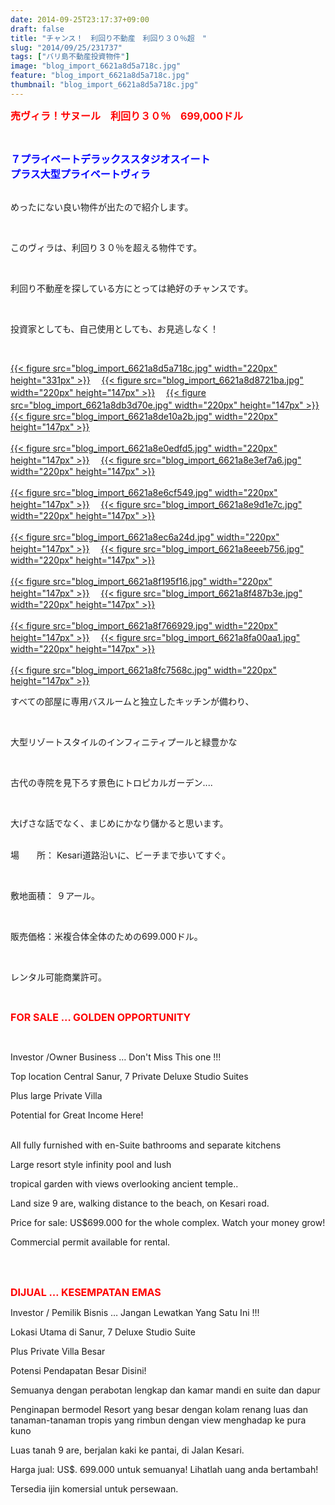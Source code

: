```yaml
---
date: 2014-09-25T23:17:37+09:00
draft: false
title: "チャンス！　利回り不動産　利回り３０％超　"
slug: "2014/09/25/231737"
tags: ["バリ島不動産投資物件"]
image: "blog_import_6621a8d5a718c.jpg"
feature: "blog_import_6621a8d5a718c.jpg"
thumbnail: "blog_import_6621a8d5a718c.jpg"
---
```

<p><font color="#ff0000" size="3"><strong>売ヴィラ！サヌール　利回り３０％　699,000ドル</strong></font></p><br/><p><font color="#0000ff" size="3"><strong>７プライベートデラックススタジオスイート</strong></font><br/><font color="#0000ff" size="3"><strong>プラス大型プライベートヴィラ</strong></font></p><p><br/>めったにない良い物件が出たので紹介します。</p><br/><p>このヴィラは、利回り３０％を超える物件です。</p><br/><p>利回り不動産を探している方にとっては絶好のチャンスです。 </p><br/><p>投資家としても、自己使用としても、お見逃しなく！ </p><br/><p><a href="blog_import_6621a8d6e3b67.jpg">{{< figure src="blog_import_6621a8d5a718c.jpg" width="220px" height="331px" >}}</a> 　<a href="blog_import_6621a8d9a6d1d.jpg">{{< figure src="blog_import_6621a8d8721ba.jpg" width="220px" height="147px" >}}</a> 　<a href="blog_import_6621a8dc73228.jpg">{{< figure src="blog_import_6621a8db3d70e.jpg" width="220px" height="147px" >}}</a> 　<a href="blog_import_6621a8df4301b.jpg">{{< figure src="blog_import_6621a8de10a2b.jpg" width="220px" height="147px" >}}</a> <br/><br/><a href="blog_import_6621a8e26487e.jpg">{{< figure src="blog_import_6621a8e0edfd5.jpg" width="220px" height="147px" >}}</a> 　<a href="blog_import_6621a8e5313eb.jpg">{{< figure src="blog_import_6621a8e3ef7a6.jpg" width="220px" height="147px" >}}</a> <br/><br/><a href="blog_import_6621a8e82820c.jpg">{{< figure src="blog_import_6621a8e6cf549.jpg" width="220px" height="147px" >}}</a> 　<a href="blog_import_6621a8eb13521.jpg">{{< figure src="blog_import_6621a8e9d1e7c.jpg" width="220px" height="147px" >}}</a> <br/><br/><a href="blog_import_6621a8ed9b563.jpg">{{< figure src="blog_import_6621a8ec6a24d.jpg" width="220px" height="147px" >}}</a> 　<a href="blog_import_6621a8f030142.jpg">{{< figure src="blog_import_6621a8eeeb756.jpg" width="220px" height="147px" >}}</a> <br/><br/><a href="blog_import_6621a8f32ea30.jpg">{{< figure src="blog_import_6621a8f195f16.jpg" width="220px" height="147px" >}}</a> 　<a href="blog_import_6621a8f5c3d66.jpg">{{< figure src="blog_import_6621a8f487b3e.jpg" width="220px" height="147px" >}}</a> <br/><br/><a href="blog_import_6621a8f8adcd9.jpg">{{< figure src="blog_import_6621a8f766929.jpg" width="220px" height="147px" >}}</a> 　<a href="blog_import_6621a8fb31bb3.jpg">{{< figure src="blog_import_6621a8fa00aa1.jpg" width="220px" height="147px" >}}</a> <br/><br/><a href="blog_import_6621a8fdaa520.jpg">{{< figure src="blog_import_6621a8fc7568c.jpg" width="220px" height="147px" >}}</a> <br/></p><p>すべての部屋に専用バスルームと独立したキッチンが備わり、 </p><br/><p>大型リゾートスタイルのインフィニティプールと緑豊かな </p><br/><p>古代の寺院を見下ろす景色にトロピカルガーデン.... </p><br/><p>大げさな話でなく、まじめにかなり儲かると思います。</p><p><br/>場　　所： Kesari道路沿いに、ビーチまで歩いてすぐ。</p><br/><p>敷地面積： ９アール。 </p><br/><p>販売価格：米複合体全体のための699.000ドル。 </p><br/><p>レンタル可能商業許可。 </p><p><br/></p><p><font color="#ff0000" size="3"><strong>FOR SALE … GOLDEN OPPORTUNITY</strong></font></p><br/><p>Investor /Owner Business … Don&#39;t Miss This one !!! </p><p>Top location Central Sanur, 7 Private Deluxe Studio Suites </p><p>Plus large Private Villa </p><p>Potential for Great Income Here! </p><p><br/>All fully furnished with en-Suite bathrooms and separate kitchens<br/></p><p>Large resort style infinity pool and lush</p><p>tropical garden with views overlooking ancient temple..</p><p>Land size 9 are, walking distance to the beach, on Kesari road.</p><p>Price for sale: US$699.000 for the whole complex. Watch your money grow!</p><p>Commercial permit available for rental.</p><br/><br/><p><font color="#ff0000" size="3"><strong>DIJUAL … KESEMPATAN EMAS</strong></font><br/></p><p>Investor / Pemilik Bisnis … Jangan Lewatkan Yang Satu Ini !!! </p><p>Lokasi Utama di Sanur, 7 Deluxe Studio Suite<br/></p><p>Plus Private Villa Besar </p><p>Potensi Pendapatan Besar Disini!<br/></p><p>Semuanya dengan perabotan lengkap dan kamar mandi en suite dan dapur<br/></p><p>Penginapan bermodel Resort yang besar dengan kolam renang luas dan tanaman-tanaman tropis yang rimbun dengan view menghadap ke pura kuno <br/></p><p>Luas tanah 9 are, berjalan kaki ke pantai, di Jalan Kesari.<br/></p><p>Harga jual: US$. 699.000 untuk semuanya! Lihatlah uang anda bertambah!<br/></p><p>Tersedia ijin komersial untuk persewaan.<br/></p>

